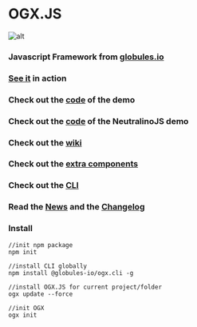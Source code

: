 # OGX.JS

![alt](https://repository-images.githubusercontent.com/76366703/c8e52600-39fa-11eb-8403-16e6472d7c57)

### Javascript Framework from [globules.io](http://globules.io)

### [See it](https://globules.io/framework) in action

### Check out the [code](https://github.com/globules-io/OGX.Demo) of the demo

### Check out the [code](https://github.com/globules-io/OGX.NeutralinoDemo) of the NeutralinoJS demo

### Check out the [wiki](https://github.com/globules-io/OGX.JS/wiki)

### Check out the [extra components](https://github.com/globules-io/OGX.Components)

### Check out the [CLI](https://github.com/globules-io/OGX.CLI)

### Read the [News](https://github.com/globules-io/OGX.JS/wiki/News) and the [Changelog](https://github.com/globules-io/OGX.JS/wiki/Changelog)

### Install

    //init npm package
    npm init 

    //install CLI globally   
    npm install @globules-io/ogx.cli -g

    //install OGX.JS for current project/folder
    ogx update --force

    //init OGX 
    ogx init


